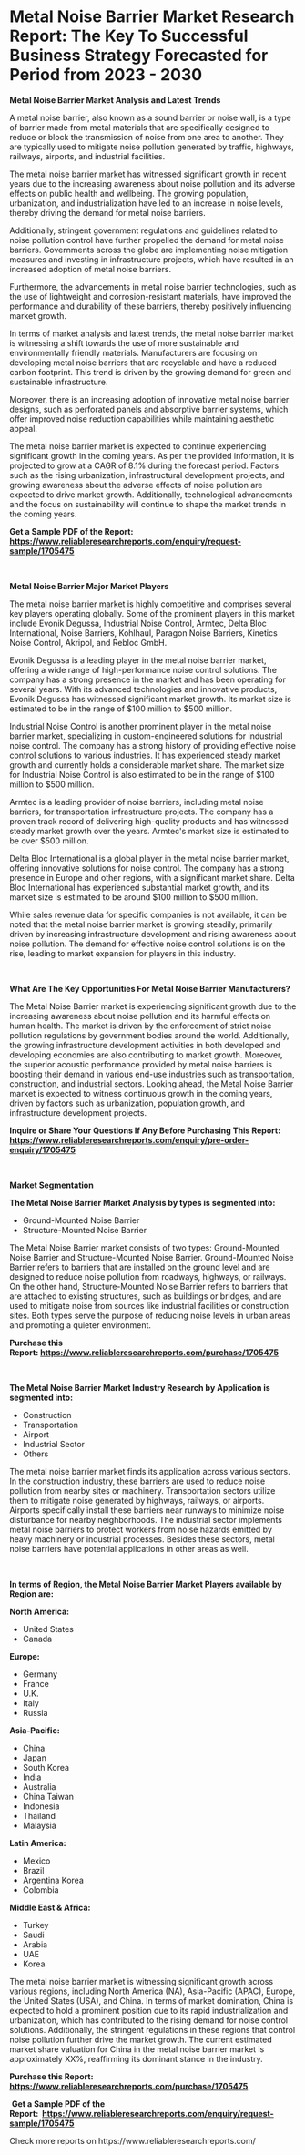 <p><h1>Metal Noise Barrier Market Research Report: The Key To Successful Business Strategy Forecasted for Period from 2023 - 2030</h1></p><p><strong>Metal Noise Barrier Market Analysis and Latest Trends</strong></p>
<p><p>A metal noise barrier, also known as a sound barrier or noise wall, is a type of barrier made from metal materials that are specifically designed to reduce or block the transmission of noise from one area to another. They are typically used to mitigate noise pollution generated by traffic, highways, railways, airports, and industrial facilities.</p><p>The metal noise barrier market has witnessed significant growth in recent years due to the increasing awareness about noise pollution and its adverse effects on public health and wellbeing. The growing population, urbanization, and industrialization have led to an increase in noise levels, thereby driving the demand for metal noise barriers.</p><p>Additionally, stringent government regulations and guidelines related to noise pollution control have further propelled the demand for metal noise barriers. Governments across the globe are implementing noise mitigation measures and investing in infrastructure projects, which have resulted in an increased adoption of metal noise barriers.</p><p>Furthermore, the advancements in metal noise barrier technologies, such as the use of lightweight and corrosion-resistant materials, have improved the performance and durability of these barriers, thereby positively influencing market growth.</p><p>In terms of market analysis and latest trends, the metal noise barrier market is witnessing a shift towards the use of more sustainable and environmentally friendly materials. Manufacturers are focusing on developing metal noise barriers that are recyclable and have a reduced carbon footprint. This trend is driven by the growing demand for green and sustainable infrastructure.</p><p>Moreover, there is an increasing adoption of innovative metal noise barrier designs, such as perforated panels and absorptive barrier systems, which offer improved noise reduction capabilities while maintaining aesthetic appeal.</p><p>The metal noise barrier market is expected to continue experiencing significant growth in the coming years. As per the provided information, it is projected to grow at a CAGR of 8.1% during the forecast period. Factors such as the rising urbanization, infrastructural development projects, and growing awareness about the adverse effects of noise pollution are expected to drive market growth. Additionally, technological advancements and the focus on sustainability will continue to shape the market trends in the coming years.</p></p>
<p><strong>Get a Sample PDF of the Report:&nbsp; <a href="https://www.reliableresearchreports.com/enquiry/request-sample/1705475">https://www.reliableresearchreports.com/enquiry/request-sample/1705475</a></strong></p>
<p>&nbsp;</p>
<p><strong>Metal Noise Barrier Major Market Players</strong></p>
<p><p>The metal noise barrier market is highly competitive and comprises several key players operating globally. Some of the prominent players in this market include Evonik Degussa, Industrial Noise Control, Armtec, Delta Bloc International, Noise Barriers, Kohlhaul, Paragon Noise Barriers, Kinetics Noise Control, Akripol, and Rebloc GmbH.</p><p>Evonik Degussa is a leading player in the metal noise barrier market, offering a wide range of high-performance noise control solutions. The company has a strong presence in the market and has been operating for several years. With its advanced technologies and innovative products, Evonik Degussa has witnessed significant market growth. Its market size is estimated to be in the range of $100 million to $500 million.</p><p>Industrial Noise Control is another prominent player in the metal noise barrier market, specializing in custom-engineered solutions for industrial noise control. The company has a strong history of providing effective noise control solutions to various industries. It has experienced steady market growth and currently holds a considerable market share. The market size for Industrial Noise Control is also estimated to be in the range of $100 million to $500 million.</p><p>Armtec is a leading provider of noise barriers, including metal noise barriers, for transportation infrastructure projects. The company has a proven track record of delivering high-quality products and has witnessed steady market growth over the years. Armtec's market size is estimated to be over $500 million.</p><p>Delta Bloc International is a global player in the metal noise barrier market, offering innovative solutions for noise control. The company has a strong presence in Europe and other regions, with a significant market share. Delta Bloc International has experienced substantial market growth, and its market size is estimated to be around $100 million to $500 million.</p><p>While sales revenue data for specific companies is not available, it can be noted that the metal noise barrier market is growing steadily, primarily driven by increasing infrastructure development and rising awareness about noise pollution. The demand for effective noise control solutions is on the rise, leading to market expansion for players in this industry.</p></p>
<p>&nbsp;</p>
<p><strong>What Are The Key Opportunities For Metal Noise Barrier Manufacturers?</strong></p>
<p><p>The Metal Noise Barrier market is experiencing significant growth due to the increasing awareness about noise pollution and its harmful effects on human health. The market is driven by the enforcement of strict noise pollution regulations by government bodies around the world. Additionally, the growing infrastructure development activities in both developed and developing economies are also contributing to market growth. Moreover, the superior acoustic performance provided by metal noise barriers is boosting their demand in various end-use industries such as transportation, construction, and industrial sectors. Looking ahead, the Metal Noise Barrier market is expected to witness continuous growth in the coming years, driven by factors such as urbanization, population growth, and infrastructure development projects.</p></p>
<p><strong>Inquire or Share Your Questions If Any Before Purchasing This Report: <a href="https://www.reliableresearchreports.com/enquiry/pre-order-enquiry/1705475">https://www.reliableresearchreports.com/enquiry/pre-order-enquiry/1705475</a></strong></p>
<p>&nbsp;</p>
<p><strong>Market Segmentation</strong></p>
<p><strong>The Metal Noise Barrier Market Analysis by types is segmented into:</strong></p>
<p><ul><li>Ground-Mounted Noise Barrier</li><li>Structure-Mounted Noise Barrier</li></ul></p>
<p><p>The Metal Noise Barrier market consists of two types: Ground-Mounted Noise Barrier and Structure-Mounted Noise Barrier. Ground-Mounted Noise Barrier refers to barriers that are installed on the ground level and are designed to reduce noise pollution from roadways, highways, or railways. On the other hand, Structure-Mounted Noise Barrier refers to barriers that are attached to existing structures, such as buildings or bridges, and are used to mitigate noise from sources like industrial facilities or construction sites. Both types serve the purpose of reducing noise levels in urban areas and promoting a quieter environment.</p></p>
<p><strong>Purchase this Report:&nbsp;<a href="https://www.reliableresearchreports.com/purchase/1705475">https://www.reliableresearchreports.com/purchase/1705475</a></strong></p>
<p>&nbsp;</p>
<p><strong>The Metal Noise Barrier Market Industry Research by Application is segmented into:</strong></p>
<p><ul><li>Construction</li><li>Transportation</li><li>Airport</li><li>Industrial Sector</li><li>Others</li></ul></p>
<p><p>The metal noise barrier market finds its application across various sectors. In the construction industry, these barriers are used to reduce noise pollution from nearby sites or machinery. Transportation sectors utilize them to mitigate noise generated by highways, railways, or airports. Airports specifically install these barriers near runways to minimize noise disturbance for nearby neighborhoods. The industrial sector implements metal noise barriers to protect workers from noise hazards emitted by heavy machinery or industrial processes. Besides these sectors, metal noise barriers have potential applications in other areas as well.</p></p>
<p>&nbsp;</p>
<p><strong>In terms of Region, the Metal Noise Barrier Market Players available by Region are:</strong></p>
<p>
    <p> <strong> North America: </strong>
        <ul>
            <li>United States</li>
            <li>Canada</li>
        </ul>
        </p> 
    <p> <strong> Europe: </strong>
        <ul>
            <li>Germany</li>
            <li>France</li>
            <li>U.K.</li>
            <li>Italy</li>
            <li>Russia</li>
        </ul>
        </p> 
    <p> <strong> Asia-Pacific: </strong>
        <ul>
            <li>China</li>
            <li>Japan</li>
            <li>South Korea</li>
            <li>India</li>
            <li>Australia</li>
            <li>China Taiwan</li>
            <li>Indonesia</li>
            <li>Thailand</li>
            <li>Malaysia</li>
        </ul>
        </p> 
    <p> <strong> Latin America: </strong>
        <ul>
            <li>Mexico</li>
            <li>Brazil</li>
            <li>Argentina Korea</li>
            <li>Colombia</li>
        </ul>
        </p> 
    <p> <strong> Middle East & Africa: </strong>
        <ul>
            <li>Turkey</li>
            <li>Saudi</li>
            <li>Arabia</li>
            <li>UAE</li>
            <li>Korea</li>
        </ul>
    </p>
    </p>
<p><p>The metal noise barrier market is witnessing significant growth across various regions, including North America (NA), Asia-Pacific (APAC), Europe, the United States (USA), and China. In terms of market domination, China is expected to hold a prominent position due to its rapid industrialization and urbanization, which has contributed to the rising demand for noise control solutions. Additionally, the stringent regulations in these regions that control noise pollution further drive the market growth. The current estimated market share valuation for China in the metal noise barrier market is approximately XX%, reaffirming its dominant stance in the industry.</p></p>
<p><strong>Purchase this Report: <a href="https://www.reliableresearchreports.com/purchase/1705475">https://www.reliableresearchreports.com/purchase/1705475</a></strong></p>
<p>&nbsp;<strong>Get a Sample PDF of the Report:&nbsp;&nbsp;<a href="https://www.reliableresearchreports.com/enquiry/request-sample/1705475">https://www.reliableresearchreports.com/enquiry/request-sample/1705475</a></strong></p>
<p><strong></strong></p>
<p>Check more reports on https://www.reliableresearchreports.com/</p>